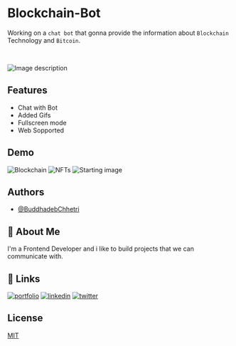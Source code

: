 # Blockchain-Bot
Working on a `chat bot` that gonna provide the information about `Blockchain` Technology and `Bitcoin`.

<br>

![Image description](https://cdn.discordapp.com/attachments/926055068271251467/928961763616108585/unknown.png)


## Features

- Chat with Bot
- Added Gifs
- Fullscreen mode
- Web Sopported 


## Demo

![Blockchain](https://cdn.discordapp.com/attachments/926055068271251467/928962490568671302/unknown.png)
![NFTs](https://cdn.discordapp.com/attachments/926055068271251467/928963353131495424/unknown.png)
![Starting image](https://cdn.discordapp.com/attachments/926055068271251467/929058690491899914/unknown.png)

## Authors

- [@BuddhadebChhetri](https://github.com/Buddhad)


## 🚀 About Me
I'm a Frontend Developer and i like to build projects that we can communicate with.


## 🔗 Links
[![portfolio](https://img.shields.io/badge/my_portfolio-000?style=for-the-badge&logo=ko-fi&logoColor=white)](http://buddhadebchhetri.bio.link/)
[![linkedin](https://img.shields.io/badge/linkedin-0A66C2?style=for-the-badge&logo=linkedin&logoColor=white)](https://www.linkedin.com/in/buddhadebchhetri/)
[![twitter](https://img.shields.io/badge/twitter-1DA1F2?style=for-the-badge&logo=twitter&logoColor=white)](https://twitter.com/Buddhadeb01)


## License

[MIT](https://choosealicense.com/licenses/mit/)


